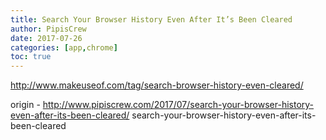 ```yaml
---
title: Search Your Browser History Even After It’s Been Cleared
author: PipisCrew
date: 2017-07-26
categories: [app,chrome]
toc: true
---
```


http://www.makeuseof.com/tag/search-browser-history-even-cleared/

origin - http://www.pipiscrew.com/2017/07/search-your-browser-history-even-after-its-been-cleared/ search-your-browser-history-even-after-its-been-cleared